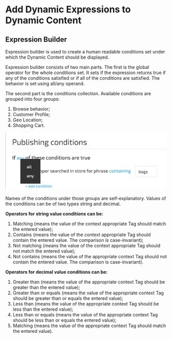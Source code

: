 # Add Dynamic Expressions to Dynamic Content

## Expression Builder

Expression builder is used to create a human readable conditions set under which the Dynamic Content should be displayed.

Expression builder consists of two main parts. The first is the global operator for the whole conditions set. It sets if the expression returns true if any of the conditions satisfied or if all of the conditions are satisfied. The behavior is set using all/any operand.

The second part is the conditions collection. Available conditions are grouped into four groups:

1. Browse behavior;
1. Customer Profile;
1. Geo Location;
1. Shopping Cart.

![Publishing Conditions](media/screen-publishing-conditions.png)



Names of the conditions under those groups are self-explanatory. Values of the conditions can be of two types string and decimal.

**Operators for string value conditions can be:**

1. Matching (means the value of the context appropriate Tag should match the entered value);
1. Contains (means the value of the context appropriate Tag should contain the entered value. The comparison is case-invariant);
1. Not matching (means the value of the context appropriate Tag should not match the entered value);
1. Not contains (means the value of the appropriate context Tag should not contain the entered value. The comparison is case-invariant).

**Operators for decimal value conditions can be:**

1. Greater than (means the value of the appropriate context Tag should be greater than the entered value);
1. Greater than or equals (means the value of the appropriate context Tag should be greater than or equals the entered value);
1. Less than (means the value of the appropriate context Tag should be less than the entered value);
1. Less than or equals (means the value of the appropriate context Tag should be less than or equals the entered value);
1. Matching (means the value of the appropriate context Tag should match the entered value).

